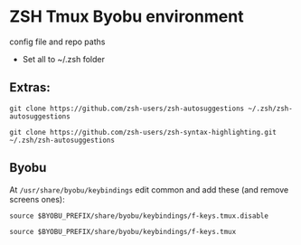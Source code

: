 # ZSH Tmux Byobu environment


config file and repo paths

- Set all to ~/.zsh folder


## Extras: 

`git clone https://github.com/zsh-users/zsh-autosuggestions ~/.zsh/zsh-autosuggestions`

`git clone https://github.com/zsh-users/zsh-syntax-highlighting.git ~/.zsh/zsh-autosuggestions`

## Byobu

At `/usr/share/byobu/keybindings` edit common and add these (and remove screens ones):


`source $BYOBU_PREFIX/share/byobu/keybindings/f-keys.tmux.disable`

`source $BYOBU_PREFIX/share/byobu/keybindings/f-keys.tmux`
